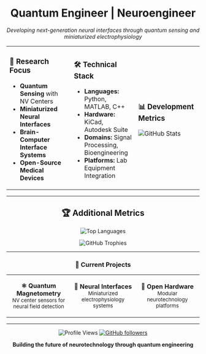 <div align="center">

# Quantum Engineer | Neuroengineer

*Developing next-generation neural interfaces through quantum sensing and miniaturized electrophysiology*

</div>


<table>
<tr>
<td width="33%">

### 🔬 Research Focus
- **Quantum Sensing** with NV Centers
- **Miniaturized Neural Interfaces**
- **Brain-Computer Interface Systems**
- **Open-Source Medical Devices**

</td>
<td width="33%">

### 🛠️ Technical Stack
- **Languages:** Python, MATLAB, C++
- **Hardware:** KiCad, Autodesk Suite
- **Domains:** Signal Processing, Bioengineering
- **Platforms:** Lab Equipment Integration

</td>
<td width="33%">

### 📊 Development Metrics

![GitHub Stats](https://github-readme-stats.vercel.app/api?username=abasalt00&show_icons=true&theme=default&hide_border=true&title_color=2563eb&icon_color=3b82f6&text_color=374151&bg_color=ffffff&include_all_commits=true&count_private=false&custom_title=Stats)

</td>
</tr>
</table>

---

<div align="center">

## 🏆 Additional Metrics

![Top Languages](https://github-readme-stats.vercel.app/api/top-langs/?username=abasalt00&layout=compact&theme=default&hide_border=true&title_color=2563eb&text_color=374151&bg_color=ffffff&langs_count=5&custom_title=Languages)

![GitHub Trophies](https://github-profile-trophy.vercel.app/?username=abasalt00&theme=flat&no-frame=true&no-bg=true&margin-w=4&column=4&title=Stars,Followers,Commits,Repositories)

</div>

---

<div align="center">

### 🎯 Current Projects

</div>

<table align="center">
<tr>
<td align="center" width="33%">

**⚛️ Quantum Magnetometry**
<br>
<sub>NV center sensors for neural field detection</sub>

</td>
<td align="center" width="33%">

**🧠 Neural Interfaces**
<br>
<sub>Miniaturized electrophysiology systems</sub>

</td>
<td align="center" width="33%">

**🔧 Open Hardware**
<br>
<sub>Modular neurotechnology platforms</sub>

</td>
</tr>
</table>

---

<div align="center">

![Profile Views](https://komarev.com/ghpvc/?username=abasalt00&color=2563eb&style=flat-square&label=Profile+Views)
[![GitHub followers](https://img.shields.io/github/followers/abasalt00?color=3b82f6&style=flat-square&label=Followers)](https://github.com/abasalt00)

**Building the future of neurotechnology through quantum engineering**

</div>
